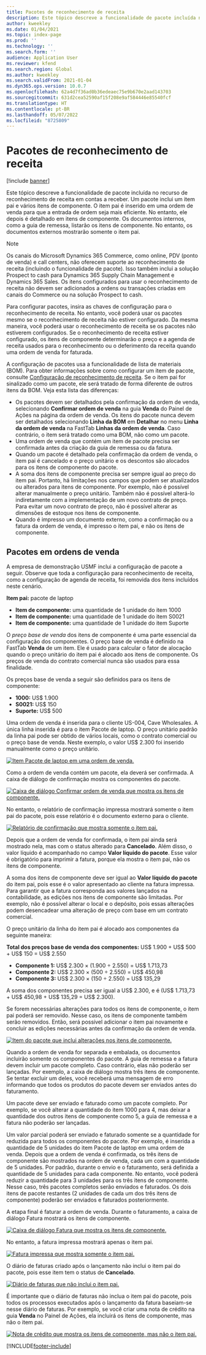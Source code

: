 ```yaml
---
title: Pacotes de reconhecimento de receita
description: Este tópico descreve a funcionalidade de pacote incluída no recurso de reconhecimento de receita em contas a receber. Um pacote inclui um item pai e vários itens de componente.
author: kweekley
ms.date: 01/04/2021
ms.topic: index-page
ms.prod: ''
ms.technology: ''
ms.search.form: ''
audience: Application User
ms.reviewer: kfend
ms.search.region: Global
ms.author: kweekley
ms.search.validFrom: 2021-01-04
ms.dyn365.ops.version: 10.0.7
ms.openlocfilehash: 62a4d7f36ad0b36edeaec75e9b670e2aad143703
ms.sourcegitcommit: 631d2cea52590af15f208e9af584446e85540fcf
ms.translationtype: HT
ms.contentlocale: pt-BR
ms.lasthandoff: 05/07/2022
ms.locfileid: "8725809"
---
```

# <a name="revenue-recognition-bundles"></a>Pacotes de reconhecimento de receita

[!include [banner](../includes/banner.md)]

Este tópico descreve a funcionalidade de pacote incluída no recurso de reconhecimento de receita em contas a receber. Um pacote inclui um item pai e vários itens de componente. O item pai é inserido em uma ordem de venda para que a entrada de ordem seja mais eficiente. No entanto, ele depois é detalhado em itens de componente. Os documentos internos, como a guia de remessa, listarão os itens de componente. No entanto, os documentos externos mostrarão somente o item pai.

> [!NOTE]
> Os canais do Microsoft Dynamics 365 Commerce, como online, PDV (ponto de venda) e call centers, não oferecem suporte ao reconhecimento de receita (incluindo o funcionalidade de pacote). Isso também inclui a solução Prospect to cash para Dynamics 365 Supply Chain Management e Dynamics 365 Sales. Os itens configurados para usar o reconhecimento de receita não devem ser adicionados a ordens ou transações criadas em canais do Commerce ou na solução Prospect to cash.

Para configurar pacotes, insira as chaves de configuração para o reconhecimento de receita. No entanto, você poderá usar os pacotes mesmo se o reconhecimento de receita não estiver configurado. Da mesma maneira, você poderá usar o reconhecimento de receita se os pacotes não estiverem configurados. Se o reconhecimento de receita estiver configurado, os itens de componente determinarão o preço e a agenda de receita usados para o reconhecimento ou o deferimento da receita quando uma ordem de venda for faturada.

A configuração de pacotes usa a funcionalidade de lista de materiais (BOM). Para obter informações sobre como configurar um item de pacote, consulte [Configuração de reconhecimento de receita](revenue-recognition-setup.md). Se o item pai for sinalizado como um pacote, ele será tratado de forma diferente de outros itens da BOM. Veja esta lista das diferenças:

- Os pacotes devem ser detalhados pela confirmação da ordem de venda, selecionando **Confirmar ordem de venda** na guia **Venda** do Painel de Ações na página da ordem de venda. Os itens do pacote nunca devem ser detalhados selecionando **Linha da BOM** em **Detalhar** no menu **Linha da ordem de venda** na FastTab **Linhas da ordem de venda**. Caso contrário, o item será tratado como uma BOM, não como um pacote.
- Uma ordem de venda que contém um item de pacote precisa ser confirmada antes da criação da guia de remessa ou da fatura.
- Quando um pacote é detalhado pela confirmação da ordem de venda, o item pai é cancelado e o preço unitário e os descontos são alocados para os itens de componente do pacote.
- A soma dos itens de componente precisa ser sempre igual ao preço do item pai. Portanto, há limitações nos campos que podem ser atualizados ou alterados para itens de componente. Por exemplo, não é possível alterar manualmente o preço unitário. Também não é possível alterá-lo indiretamente com a implementação de um novo contrato de preço. Para evitar um novo contrato de preço, não é possível alterar as dimensões de estoque nos itens de componente.
- Quando é impresso um documento externo, como a confirmação ou a fatura da ordem de venda, é impresso o item pai, e não os itens de componente.

## <a name="bundles-on-sales-orders"></a>Pacotes em ordens de venda

A empresa de demonstração USMF inclui a configuração de pacote a seguir. Observe que toda a configuração para reconhecimento de receita, como a configuração de agenda de receita, foi removida dos itens incluídos neste cenário.

**Item pai:** pacote de laptop

- **Item de componente:** uma quantidade de 1 unidade do item 1000
- **Item de componente:** uma quantidade de 1 unidade do item S0021
- **Item de componente:** uma quantidade de 1 unidade do item Suporte

O *preço base de venda* dos itens de componente é uma parte essencial da configuração dos componentes. O preço base de venda é definido na FastTab **Venda** de um item. Ele é usado para calcular o fator de alocação quando o preço unitário do item pai é alocado aos itens de componente. Os preços de venda do contrato comercial nunca são usados para essa finalidade.

Os preços base de venda a seguir são definidos para os itens de componente:

- **1000:** US$ 1.900
- **S0021:** US$ 150
- **Suporte:** US$ 500

Uma ordem de venda é inserida para o cliente US-004, Cave Wholesales. A única linha inserida é para o item Pacote de laptop. O preço unitário padrão da linha pai pode ser obtido de vários locais, como o contrato comercial ou o preço base de venda. Neste exemplo, o valor US$ 2.300 foi inserido manualmente como o preço unitário.

[![Item Pacote de laptop em uma ordem de venda.](./media/bundle-01.png)](./media/bundle-01.png)

Como a ordem de venda contém um pacote, ela deverá ser confirmada. A caixa de diálogo de confirmação mostra os componentes do pacote.

[![Caixa de diálogo Confirmar ordem de venda que mostra os itens de componente.](./media/bundle-02.png)](./media/bundle-02.png)

No entanto, o relatório de confirmação impressa mostrará somente o item pai do pacote, pois esse relatório é o documento externo para o cliente.

[![Relatório de confirmação que mostra somente o item pai.](./media/bundle-03.png)](./media/bundle-03.png)

Depois que a ordem de venda for confirmada, o item pai ainda será mostrado nela, mas com o status alterado para **Cancelado**. Além disso, o valor líquido é acompanhado no campo **Valor líquido do pacote**. Esse valor é obrigatório para imprimir a fatura, porque ela mostra o item pai, não os itens de componente.

A soma dos itens de componente deve ser igual ao **Valor líquido do pacote** do item pai, pois esse é o valor apresentado ao cliente na fatura impressa. Para garantir que a fatura corresponda aos valores lançados na contabilidade, as edições nos itens de componente são limitadas. Por exemplo, não é possível alterar o local e o depósito, pois essas alterações podem desencadear uma alteração de preço com base em um contrato comercial.

O preço unitário da linha do item pai é alocado aos componentes da seguinte maneira:

**Total dos preços base de venda dos componentes:** US$ 1.900 + US$ 500 + US$ 150 = US$ 2.550

- **Componente 1:** US$ 2.300 × (1.900 ÷ 2.550) = US$ 1.713,73
- **Componente 2:** US$ 2.300 × (500 ÷ 2.550) = US$ 450,98
- **Componente 3:** US$ 2.300 × (150 ÷ 2.550) = US$ 135,29

A soma dos componentes precisa ser igual a US$ 2.300, e é (US$ 1.713,73 + US$ 450,98 + US$ 135,29 = US$ 2.300).

Se forem necessárias alterações para todos os itens de componente, o item pai poderá ser removido. Nesse caso, os itens de componente também serão removidos. Então, será possível adicionar o item pai novamente e concluir as edições necessárias antes da confirmação da ordem de venda.

[![Item do pacote que inclui alterações nos itens de componente.](./media/bundle-04.png)](./media/bundle-04.png)

Quando a ordem de venda for separada e embalada, os documentos incluirão somente os componentes do pacote. A guia de remessa e a fatura devem incluir um pacote completo. Caso contrário, elas não poderão ser lançadas. Por exemplo, a caixa de diálogo mostra três itens de componente. Se tentar excluir um deles, você receberá uma mensagem de erro informando que todos os produtos do pacote devem ser enviados antes do faturamento.

Um pacote deve ser enviado e faturado como um pacote completo. Por exemplo, se você alterar a quantidade do item 1000 para 4, mas deixar a quantidade dos outros itens de componente como 5, a guia de remessa e a fatura não poderão ser lançadas.

Um valor parcial poderá ser enviado e faturado somente se a quantidade for reduzida para todos os componentes do pacote. Por exemplo, é inserida a quantidade de 5 unidades do item Pacote de laptop em uma ordem de venda. Depois que a ordem de venda é confirmada, os três itens de componente são mostrados na ordem de venda, cada um com a quantidade de 5 unidades. Por padrão, durante o envio e o faturamento, será definida a quantidade de 5 unidades para cada componente. No entanto, você poderá reduzir a quantidade para 3 unidades para os três itens de componente. Nesse caso, três pacotes completos serão enviados e faturados. Os dois itens de pacote restantes (2 unidades de cada um dos três itens de componente) poderão ser enviados e faturados posteriormente.

A etapa final é faturar a ordem de venda. Durante o faturamento, a caixa de diálogo Fatura mostrará os itens de componente.

[![Caixa de diálogo Fatura que mostra os itens de componente.](./media/bundle-06.png)](./media/bundle-06.png)

No entanto, a fatura impressa mostrará apenas o item pai.
 
[![Fatura impressa que mostra somente o item pai.](./media/bundle-07.png)](./media/bundle-07.png)

O diário de faturas criado após o lançamento não inclui o item pai do pacote, pois esse item tem o status de **Cancelado**.

[![Diário de faturas que não inclui o item pai.](./media/bundle-08.png)](./media/bundle-08.png)

É importante que o diário de faturas não inclua o item pai do pacote, pois todos os processos executados após o lançamento da fatura baseiam-se nesse diário de faturas. Por exemplo, se você criar uma nota de crédito na guia **Venda** no Painel de Ações, ela incluirá os itens de componente, mas não o item pai.

[![Nota de crédito que mostra os itens de componente, mas não o item pai.](./media/bundle-09.png)](./media/bundle-09.png)


[!INCLUDE[footer-include](../../includes/footer-banner.md)]

